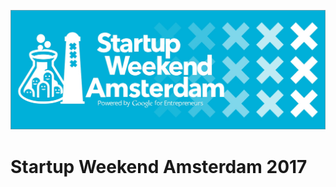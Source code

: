 ![alt text](https://github.com/startup-weekend-amsterdam/swams2017/blob/master/img/cover.jpg "Startup Weekend Amsterdam")

# Startup Weekend Amsterdam 2017
